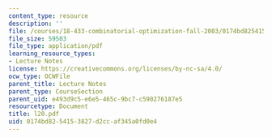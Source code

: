 ```yaml
---
content_type: resource
description: ''
file: /courses/18-433-combinatorial-optimization-fall-2003/0174bd8254153827d2ccaf345a0fd0e4_l20.pdf
file_size: 59503
file_type: application/pdf
learning_resource_types:
- Lecture Notes
license: https://creativecommons.org/licenses/by-nc-sa/4.0/
ocw_type: OCWFile
parent_title: Lecture Notes
parent_type: CourseSection
parent_uid: e493d9c5-e6e5-465c-9bc7-c590276187e5
resourcetype: Document
title: l20.pdf
uid: 0174bd82-5415-3827-d2cc-af345a0fd0e4
---
```

